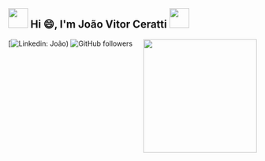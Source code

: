 <h2><img src="https://emojis.slackmojis.com/emojis/images/1643514974/10003/catjam.gif?1643514974" width="40"/> Hi 😄, I'm João Vitor Ceratti  <img src="https://emojis.slackmojis.com/emojis/images/1643509494/43812/sonic.gif?1643509494" width="40"/></h2>
<img align='right' src="https://media0.giphy.com/media/ua7vVw9awZKWwLSYpW/giphy.gif" width="230">

[![Linkedin: João](https://img.shields.io/badge/-João-blue?style=flat-square&logo=Linkedin&logoColor=white&link=https://www.linkedin.com/in/joao-ceratti-ba20392b0/))
![GitHub followers](https://img.shields.io/github/followers/JoaoCeratti?label=Follow&style=social)


<!--
**JoaoCeratti/JoaoCeratti** is a ✨ _special_ ✨ repository because its `README.md` (this file) appears on your GitHub profile.

Here are some ideas to get you started:

- 🔭 I’m currently working on ...
- 🌱 I’m currently learning ...
- 👯 I’m looking to collaborate on ...
- 🤔 I’m looking for help with ...
- 💬 Ask me about ...
- 📫 How to reach me: ...
- 😄 Pronouns: ...
- ⚡ Fun fact: ...
-->
